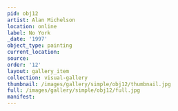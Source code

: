 ```yaml
---
pid: obj12
artist: Alan Michelson
location: online
label: No York
_date: '1997'
object_type: painting
current_location: 
source: 
order: '12'
layout: gallery_item
collection: visual-gallery
thumbnail: /images/gallery/simple/obj12/thumbnail.jpg
full: /images/gallery/simple/obj12/full.jpg
manifest: 
---
```

